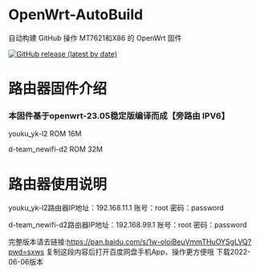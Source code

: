 # OpenWrt-AutoBuild
自动构建 GitHub 操作 MT7621和X86 的 OpenWrt 固件

[![GitHub release (latest by date)](https://img.shields.io/github/v/release/cnbbx/OpenWrt-AutoBuild?style=for-the-badge&label=Download)](https://github.com/cnbbx/OpenWrt-AutoBuild/releases/latest)

# 路由器固件介绍
### 本固件基于openwrt-23.05稳定版编译而成【旁路由 IPV6】
youku_yk-l2 ROM 16M

d-team_newifi-d2 ROM 32M

# 路由器使用说明
youku_yk-l2路由器IP地址：192.168.11.1 账号：root   密码：password

d-team_newifi-d2路由器IP地址：192.168.99.1 账号：root   密码：password

完整版本请去链接:https://pan.baidu.com/s/1w-oloiBeuVmmTHuOYSgLVQ?pwd=sxws 复制这段内容后打开百度网盘手机App，操作更方便哦  下载2022-06-06版本
